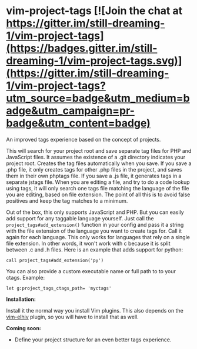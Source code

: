 # vim-project-tags [![Join the chat at https://gitter.im/still-dreaming-1/vim-project-tags](https://badges.gitter.im/still-dreaming-1/vim-project-tags.svg)](https://gitter.im/still-dreaming-1/vim-project-tags?utm_source=badge&utm_medium=badge&utm_campaign=pr-badge&utm_content=badge)
An improved tags experience based on the concept of projects.

This will search for your project root and save separate tag files for PHP and JavaScript files. It assumes the existence of a .git directory indicates your project root. Creates the tag files automatically when you save. If you save a .php file, it only creates tags for other .php files in the project, and saves them in their own phptags file. If you save a .js file, it generates tags in a separate jstags file. When you are editing a file, and try to do a code lookup using tags, it will only search one tags file matching the language of the file you are editing, based on file extension. The point of all this is to avoid false positives and keep the tag matches to a minimum.

Out of the box, this only supports JavaScript and PHP. But you can easily add support for any taggable language yourself. Just call the `project_tags#add_extension()` function in your config and pass it a string with the file extension of the language you want to create tags for. Call it again for each language. This only works for languages that rely on a single file extension. In other words, it won't work with c because it is split between .c and .h files. Here is an example that adds support for python:

`call project_tags#add_extension('py')`

You can also provide a custom executable name or full path to to your ctags. Example:

`let g:project_tags_ctags_path= 'myctags'`

**Installation:**

Install it the normal way you install Vim plugins. This also depends on the [vim-elhiv](https://github.com/still-dreaming-1/vim-elhiv/tree/master) plugin, so you will have to install that as well. 

**Coming soon:**
* Define your project structure for an even better tags experience.
